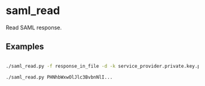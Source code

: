 # saml_read

Read SAML response.

## Examples

```bash

./saml_read.py -f response_in_file -d -k service_provider.private.key.pem

./saml_read.py PHNhbWxwOlJlc3BvbnNlI...
```

